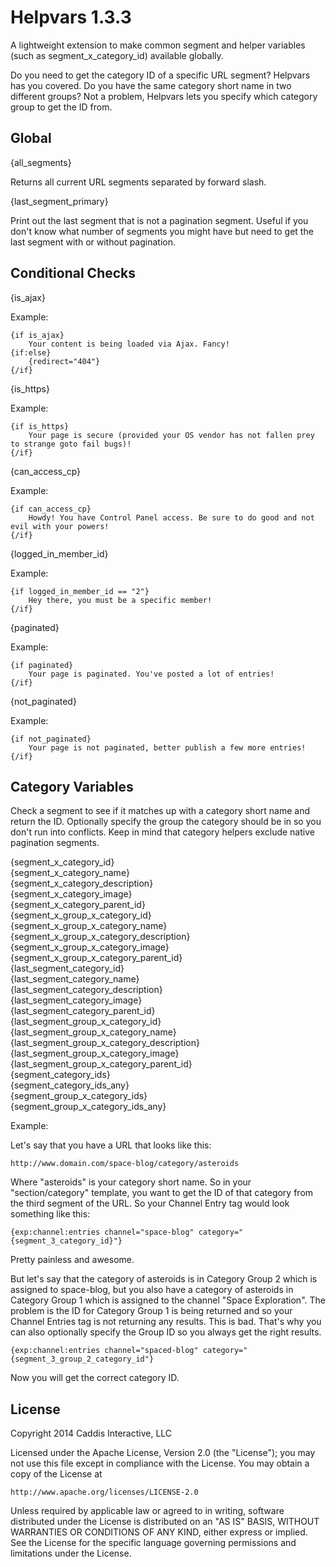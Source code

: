 # Helpvars 1.3.3

A lightweight extension to make common segment and helper variables (such as segment_x_category_id) available globally.

Do you need to get the category ID of a specific URL segment? Helpvars has you covered. Do you have the same category short name in two different groups? Not a problem, Helpvars lets you specify which category group to get the ID from.

## Global

{all_segments}

Returns all current URL segments separated by forward slash.

{last_segment_primary}

Print out the last segment that is not a pagination segment. Useful if you don't know what number of segments you might have but need to get the last segment with or without pagination.

## Conditional Checks

{is_ajax}

Example:

	{if is_ajax}
		Your content is being loaded via Ajax. Fancy!
	{if:else}
		{redirect="404"}
	{/if}

{is_https}

Example:

	{if is_https}
		Your page is secure (provided your OS vendor has not fallen prey to strange goto fail bugs)!
	{/if}

{can_access_cp}

Example:

	{if can_access_cp}
		Howdy! You have Control Panel access. Be sure to do good and not evil with your powers!
	{/if}

{logged_in_member_id}

Example:

	{if logged_in_member_id == "2"}
		Hey there, you must be a specific member!
	{/if}

{paginated}

Example:

	{if paginated}
		Your page is paginated. You've posted a lot of entries!
	{/if}

{not_paginated}

Example:

	{if not_paginated}
		Your page is not paginated, better publish a few more entries!
	{/if}

## Category Variables

Check a segment to see if it matches up with a category short name and return the ID. Optionally specify the group the category should be in so you don't run into conflicts. Keep in mind that category helpers exclude native pagination segments.

{segment_x_category_id}  
{segment_x_category_name}  
{segment_x_category_description}  
{segment_x_category_image}  
{segment_x_category_parent_id}  
{segment_x_group_x_category_id}  
{segment_x_group_x_category_name}  
{segment_x_group_x_category_description}  
{segment_x_group_x_category_image}  
{segment_x_group_x_category_parent_id}  
{last_segment_category_id}  
{last_segment_category_name}  
{last_segment_category_description}  
{last_segment_category_image}  
{last_segment_category_parent_id}  
{last_segment_group_x_category_id}  
{last_segment_group_x_category_name}  
{last_segment_group_x_category_description}  
{last_segment_group_x_category_image}  
{last_segment_group_x_category_parent_id}  
{segment_category_ids}  
{segment_category_ids_any}  
{segment_group_x_category_ids}  
{segment_group_x_category_ids_any}  

Example:

Let's say that you have a URL that looks like this:

	http://www.domain.com/space-blog/category/asteroids

Where "asteroids" is your category short name. So in your "section/category" template, you want to get the ID of that category from the third segment of the URL. So your Channel Entry tag would look something like this:

	{exp:channel:entries channel="space-blog" category="{segment_3_category_id}"}

Pretty painless and awesome.

But let's say that the category of asteroids is in Category Group 2 which is assigned to space-blog, but you also have a category of asteroids in Category Group 1 which is assigned to the channel "Space Exploration". The problem is the ID for Category Group 1 is being returned and so your Channel Entries tag is not returning any results. This is bad. That's why you can also optionally specify the Group ID so you always get the right results.

	{exp:channel:entries channel="spaced-blog" category="{segment_3_group_2_category_id"}

Now you will get the correct category ID.

## License

Copyright 2014 Caddis Interactive, LLC

Licensed under the Apache License, Version 2.0 (the "License");
you may not use this file except in compliance with the License.
You may obtain a copy of the License at

	http://www.apache.org/licenses/LICENSE-2.0

Unless required by applicable law or agreed to in writing, software
distributed under the License is distributed on an "AS IS" BASIS,
WITHOUT WARRANTIES OR CONDITIONS OF ANY KIND, either express or implied.
See the License for the specific language governing permissions and
limitations under the License.